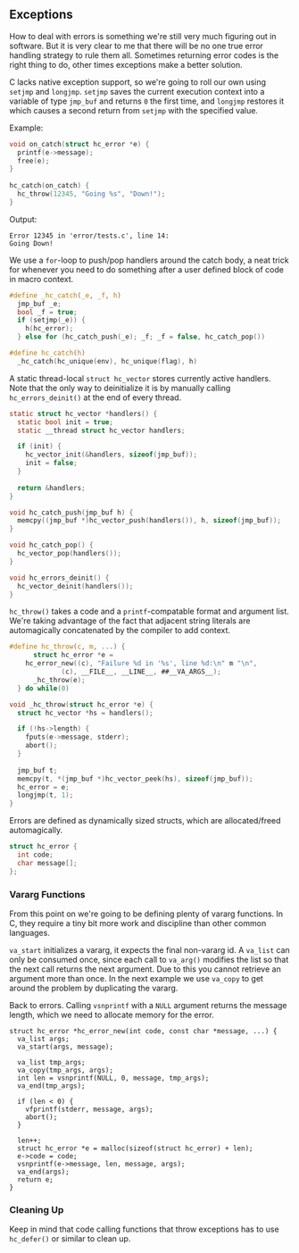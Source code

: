 ## Exceptions
How to deal with errors is something we're still very much figuring out in software. But it is very clear to me that there will be no one true error handling strategy to rule them all. Sometimes returning error codes is the right thing to do, other times exceptions make a better solution.

C lacks native exception support, so we're going to roll our own using `setjmp` and `longjmp`. `setjmp` saves the current execution context into a variable of type `jmp_buf` and returns `0` the first time, and `longjmp` restores it which causes a second return from `setjmp` with the specified value.

Example:
```C
void on_catch(struct hc_error *e) {
  printf(e->message);
  free(e);
}
  
hc_catch(on_catch) {
  hc_throw(12345, "Going %s", "Down!");
}
```

Output:
```
Error 12345 in 'error/tests.c', line 14:
Going Down!
```

We use a `for`-loop to push/pop handlers around the catch body, a neat trick for whenever you need to do something after a user defined block of code in macro context.

```C
#define _hc_catch(_e, _f, h)					
  jmp_buf _e;							
  bool _f = true;						
  if (setjmp(_e)) {						
    h(hc_error);						
  } else for (hc_catch_push(_e); _f; _f = false, hc_catch_pop())	

#define hc_catch(h)				
  _hc_catch(hc_unique(env), hc_unique(flag), h)
```

A static thread-local `struct hc_vector` stores currently active handlers. Note that the only way to deinitialize it is by manually calling `hc_errors_deinit()` at the end of every thread.

```C
static struct hc_vector *handlers() {
  static bool init = true;
  static __thread struct hc_vector handlers;

  if (init) {
    hc_vector_init(&handlers, sizeof(jmp_buf));
    init = false;
  }
  
  return &handlers;
}

void hc_catch_push(jmp_buf h) {
  memcpy((jmp_buf *)hc_vector_push(handlers()), h, sizeof(jmp_buf));
}

void hc_catch_pop() {
  hc_vector_pop(handlers());
}

void hc_errors_deinit() {
  hc_vector_deinit(handlers());
}
```

`hc_throw()` takes a code and a `printf`-compatable format and argument list. We're taking advantage of the fact that adjacent string literals are automagically concatenated by the compiler to add context.

```C
#define hc_throw(c, m, ...) {						
      struct hc_error *e =					
	hc_error_new((c), "Failure %d in '%s', line %d:\n" m "\n",
		     (c), __FILE__, __LINE__, ##__VA_ARGS__);	
      _hc_throw(e);						
  } do while(0)

void _hc_throw(struct hc_error *e) {
  struct hc_vector *hs = handlers();

  if (!hs->length) {
    fputs(e->message, stderr);
    abort();
  }
  
  jmp_buf t;
  memcpy(t, *(jmp_buf *)hc_vector_peek(hs), sizeof(jmp_buf));
  hc_error = e;
  longjmp(t, 1);
}
```

Errors are defined as dynamically sized structs, which are allocated/freed automagically. 

```C
struct hc_error {
  int code;
  char message[];
};
```

### Vararg Functions
From this point on we're going to be defining plenty of vararg functions. In C, they require a tiny bit more work and discipline than other common languages.

`va_start` initializes a vararg, it expects the final non-vararg id. A `va_list` can only be consumed once, since each call to `va_arg()` modifies the list so that the next call returns the next argument. Due to this you cannot retrieve an argument more than once. In the next example we use `va_copy` to get around the problem by duplicating the vararg.

Back to errors. Calling `vsnprintf` with a `NULL` argument returns the message length, which we need to allocate memory for the error.

```
struct hc_error *hc_error_new(int code, const char *message, ...) {
  va_list args;
  va_start(args, message);
  
  va_list tmp_args;
  va_copy(tmp_args, args);
  int len = vsnprintf(NULL, 0, message, tmp_args);
  va_end(tmp_args);

  if (len < 0) {
    vfprintf(stderr, message, args);
    abort();
  }
  
  len++;
  struct hc_error *e = malloc(sizeof(struct hc_error) + len);
  e->code = code;
  vsnprintf(e->message, len, message, args);
  va_end(args);
  return e;
}
```

### Cleaning Up
Keep in mind that code calling functions that throw exceptions has to use `hc_defer()` or similar to clean up.